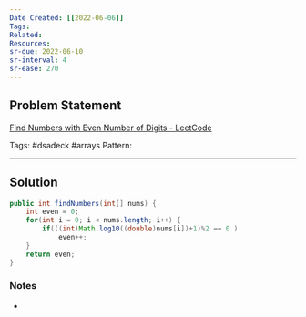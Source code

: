 ```yaml
---
Date Created: [[2022-06-06]]
Tags: 
Related: 
Resources: 
sr-due: 2022-06-10
sr-interval: 4
sr-ease: 270
---
```


## Problem Statement
[Find Numbers with Even Number of Digits - LeetCode](https://leetcode.com/problems/find-numbers-with-even-number-of-digits/)

Tags:  #dsadeck  #arrays
Pattern: 

---

## Solution
``` java
public int findNumbers(int[] nums) {
	int even = 0;
	for(int i = 0; i < nums.length; i++) {
		if(((int)Math.log10((double)nums[i])+1)%2 == 0 )
			even++;
	}
	return even;
}
```

### Notes
- 

